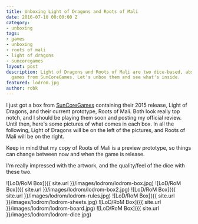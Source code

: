 ```yaml
---
title: Unboxing Light of Dragons and Roots of Mali
date: 2016-07-10 00:00:00 Z
category:
- unboxing
tags:
- games
- unboxing
- roots of mali
- light of dragons
- suncoregames
layout: post
description: Light of Dragons and Roots of Mali are two dice-based, abstract strategy
  games from SunCoreGames. Let's unbox them and see what's inside.
featured: lodrom.jpg
author: robk
---
```


I just got a box from [SunCoreGames](http://suncoregames.ch/en/) containing their 2015 release, Light of Dragons, and their current prototype, Roots of Mali. Both look really top notch, and I should be playing them soon and posting my official review. Until then, here's some pictures of what comes in each box. In all the following, Light of Dragons will be on the left of the pictures, and Roots of Mali will be on the right.

Keep in mind that my copy of Roots of Mali is a preview prototype, so things can change between now and when the game is release.

I'm really impressed with the artwork, and the quality/feel of the dice with these two.

![LoD/RoM Box]({{ site.url }}/images/lodrom/lodrom-box.jpg)
![LoD/RoM Box]({{ site.url }}/images/lodrom/lodrom-box2.jpg)
![LoD/RoM Box]({{ site.url }}/images/lodrom/lodrom-rules.jpg)
![LoD/RoM Box]({{ site.url }}/images/lodrom/lodrom-sheets.jpg)
![LoD/RoM Box]({{ site.url }}/images/lodrom/lodrom-board.jpg)
![LoD/RoM Box]({{ site.url }}/images/lodrom/lodrom-dice.jpg)
